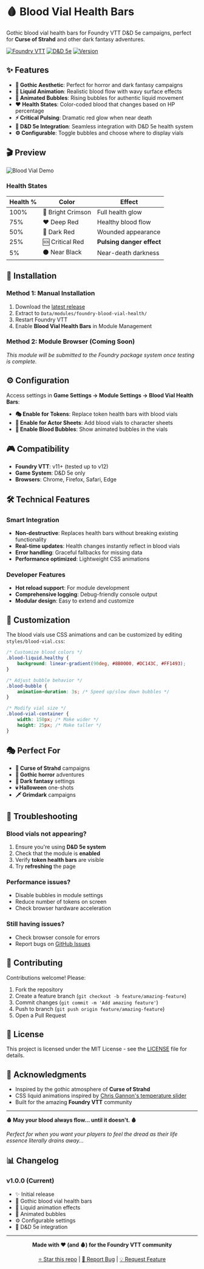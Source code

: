 # 🩸 Blood Vial Health Bars

Gothic blood vial health bars for Foundry VTT D&D 5e campaigns, perfect for **Curse of Strahd** and other dark fantasy adventures.

[![Foundry VTT](https://img.shields.io/badge/Foundry%20VTT-11%2B-green)](https://foundryvtt.com/)
[![D&D 5e](https://img.shields.io/badge/D%26D%205e-Compatible-red)](https://foundryvtt.com/packages/dnd5e)
[![Version](https://img.shields.io/badge/Version-1.0.0-blue)](https://github.com/mr-steveb/foundry-blood-vial-health/releases)

## ✨ Features

- **🧛 Gothic Aesthetic**: Perfect for horror and dark fantasy campaigns
- **🌊 Liquid Animation**: Realistic blood flow with wavy surface effects
- **🫧 Animated Bubbles**: Rising bubbles for authentic liquid movement
- **❤️ Health States**: Color-coded blood that changes based on HP percentage
- **⚡ Critical Pulsing**: Dramatic red glow when near death
- **🎯 D&D 5e Integration**: Seamless integration with D&D 5e health system
- **⚙️ Configurable**: Toggle bubbles and choose where to display vials

## 🎬 Preview

![Blood Vial Demo](https://htmlpreview.github.io/?https://gist.github.com/mr-steveb/8512f1574c42ff78b0c3ed0d691a98b7/raw/preview.html)

### Health States

| Health % | Color | Effect |
|----------|-------|--------|
| 100% | 🩷 Bright Crimson | Full health glow |
| 75% | ❤️ Deep Red | Healthy blood flow |
| 50% | 🔴 Dark Red | Wounded appearance |
| 25% | 🆘 Critical Red | **Pulsing danger effect** |
| 5% | ⚫ Near Black | Near-death darkness |

## 🚀 Installation

### Method 1: Manual Installation
1. Download the [latest release](https://github.com/mr-steveb/foundry-blood-vial-health/releases)
2. Extract to `Data/modules/foundry-blood-vial-health/`
3. Restart Foundry VTT
4. Enable **Blood Vial Health Bars** in Module Management

### Method 2: Module Browser (Coming Soon)
*This module will be submitted to the Foundry package system once testing is complete.*

## ⚙️ Configuration

Access settings in **Game Settings → Module Settings → Blood Vial Health Bars**:

- **🎭 Enable for Tokens**: Replace token health bars with blood vials
- **📄 Enable for Actor Sheets**: Add blood vials to character sheets  
- **🫧 Enable Blood Bubbles**: Show animated bubbles in the vials

## 🎮 Compatibility

- **Foundry VTT**: v11+ (tested up to v12)
- **Game System**: D&D 5e only
- **Browsers**: Chrome, Firefox, Safari, Edge

## 🛠️ Technical Features

### Smart Integration
- **Non-destructive**: Replaces health bars without breaking existing functionality
- **Real-time updates**: Health changes instantly reflect in blood vials
- **Error handling**: Graceful fallbacks for missing data
- **Performance optimized**: Lightweight CSS animations

### Developer Features
- **Hot reload support**: For module development
- **Comprehensive logging**: Debug-friendly console output
- **Modular design**: Easy to extend and customize

## 🎨 Customization

The blood vials use CSS animations and can be customized by editing `styles/blood-vial.css`:

```css
/* Customize blood colors */
.blood-liquid.healthy {
    background: linear-gradient(90deg, #8B0000, #DC143C, #FF1493);
}

/* Adjust bubble behavior */
.blood-bubble {
    animation-duration: 3s; /* Speed up/slow down bubbles */
}

/* Modify vial size */
.blood-vial-container {
    width: 150px; /* Make wider */
    height: 25px; /* Make taller */
}
```

## 🎭 Perfect For

- **🧛 Curse of Strahd** campaigns
- **🏰 Gothic horror** adventures  
- **🌙 Dark fantasy** settings
- **💀 Halloween** one-shots
- **🗡️ Grimdark** campaigns

## 🔧 Troubleshooting

### Blood vials not appearing?
1. Ensure you're using **D&D 5e system**
2. Check that the module is **enabled**
3. Verify **token health bars** are visible
4. Try **refreshing** the page

### Performance issues?
- Disable bubbles in module settings
- Reduce number of tokens on screen
- Check browser hardware acceleration

### Still having issues?
- Check browser console for errors
- Report bugs on [GitHub Issues](https://github.com/mr-steveb/foundry-blood-vial-health/issues)

## 🤝 Contributing

Contributions welcome! Please:

1. Fork the repository
2. Create a feature branch (`git checkout -b feature/amazing-feature`)
3. Commit changes (`git commit -m 'Add amazing feature'`)
4. Push to branch (`git push origin feature/amazing-feature`)
5. Open a Pull Request

## 📜 License

This project is licensed under the MIT License - see the [LICENSE](LICENSE) file for details.

## 🙏 Acknowledgments

- Inspired by the gothic atmosphere of **Curse of Strahd**
- CSS liquid animations inspired by [Chris Gannon's temperature slider](https://codepen.io/chrisgannon/pen/vjNNew)
- Built for the amazing **Foundry VTT** community

---

**🩸 May your blood always flow... until it doesn't. 🩸**

*Perfect for when you want your players to feel the dread as their life essence literally drains away...*

## 📊 Changelog

### v1.0.0 (Current)
- ✨ Initial release
- 🎨 Gothic blood vial health bars
- 🌊 Liquid animation effects  
- 🫧 Animated bubbles
- ⚙️ Configurable settings
- 🎯 D&D 5e integration

---

<div align="center">

**Made with ❤️ (and 🩸) for the Foundry VTT community**

[⭐ Star this repo](https://github.com/mr-steveb/foundry-blood-vial-health) | [🐛 Report Bug](https://github.com/mr-steveb/foundry-blood-vial-health/issues) | [💡 Request Feature](https://github.com/mr-steveb/foundry-blood-vial-health/issues)

</div>
